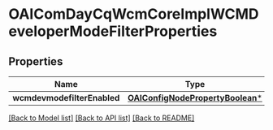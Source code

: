 # OAIComDayCqWcmCoreImplWCMDeveloperModeFilterProperties

## Properties
Name | Type | Description | Notes
------------ | ------------- | ------------- | -------------
**wcmdevmodefilterEnabled** | [**OAIConfigNodePropertyBoolean***](OAIConfigNodePropertyBoolean.md) |  | [optional] 

[[Back to Model list]](../README.md#documentation-for-models) [[Back to API list]](../README.md#documentation-for-api-endpoints) [[Back to README]](../README.md)



